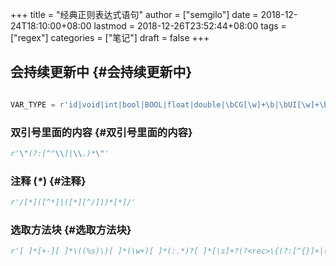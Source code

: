 +++
title = "经典正则表达式语句"
author = ["semgilo"]
date = 2018-12-24T18:10:00+08:00
lastmod = 2018-12-26T23:52:44+08:00
tags = ["regex"]
categories = ["笔记"]
draft = false
+++

## 会持续更新中 {#会持续更新中}

```python

VAR_TYPE = r'id|void|int|bool|BOOL|float|double|\bCG[\w]+\b|\bUI[\w]+\b|\bNS[\w]+\b|[\w]+[ ]*\*[ ]*'

```


### 双引号里面的内容 {#双引号里面的内容}

```python
r'\"(?:[^"\\]|\\.)*\"'
```


### 注释 (_****\*****_) {#注释}

```python
r'/[*]([^*]|([*][^/]))*[*]/'
```


### 选取方法块 {#选取方法块}

```python
r'[ ]*[+-][ ]*\((%s)\)[ ]*(\w+)[ ]*(:.*)?[ ]*[\s]+?(?<rec>\{(?:[^{}]+|(?&rec))*\})' % VAR_TYPE
```